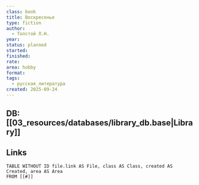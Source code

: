 ```yaml
---
class: book
title: Воскресенье
type: fiction
author:
  - Толстой Л.Н.
year:
status: planned
started:
finished:
rate:
area: hobby
format:
tags:
  - русская_литература
created: 2025-09-24
---
```

## DB: [[03_resources/databases/library_db.base|Library]]

## Links

```dataview
TABLE WITHOUT ID file.link AS File, class AS Class, created AS Created, area AS Area
FROM [[#]]
````